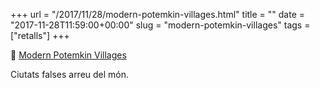 +++
url = "/2017/11/28/modern-potemkin-villages.html"
title = ""
date = "2017-11-28T11:59:00+00:00"
slug = "modern-potemkin-villages"
tags = ["retalls"]
+++

<p>📎 <a href="http://www.amusingplanet.com/2017/11/modern-potemkin-villages.html">Modern Potemkin Villages</a></p>
<p>Ciutats falses arreu del món.</p>
